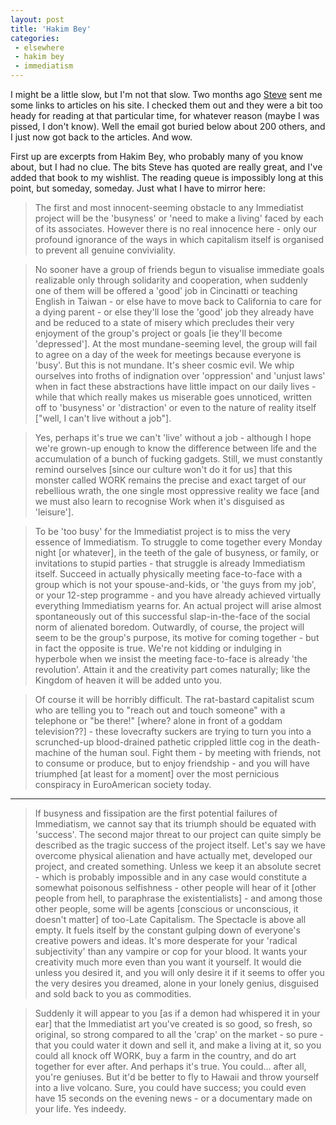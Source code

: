 ```yaml
---
layout: post
title: 'Hakim Bey'
categories:
 - elsewhere
 - hakim bey
 - immediatism
---
```


I might be a little slow, but I'm not that slow. Two months ago [Steve](https://smallritual.org) sent me some links to articles on his site. I checked them out and they were a bit too heady for reading at that particular time, for whatever reason (maybe I was pissed, I don't know). Well the email got buried below about 200 others, and I just now got back to the articles. And wow.

First up are excerpts from Hakim Bey, who probably many of you know about, but I had no clue. The bits Steve has quoted are really great, and I've added that book to my wishlist. The reading queue is impossibly long at this point, but someday, someday. Just what I have to mirror here:

> The first and most innocent-seeming obstacle to any Immediatist project will be the 'busyness' or 'need to make a living' faced by each of its associates. However there is no real innocence here - only our profound ignorance of the ways in which capitalism itself is organised to prevent all genuine conviviality.

> No sooner have a group of friends begun to visualise immediate goals realizable only through solidarity and cooperation, when suddenly one of them will be offered a 'good' job in Cincinatti or teaching English in Taiwan - or else have to move back to California to care for a dying parent - or else they'll lose the 'good' job they already have and be reduced to a state of misery which precludes their very enjoyment of the group's project or goals [ie they'll become 'depressed']. At the most mundane-seeming level, the group will fail to agree on a day of the week for meetings because everyone is 'busy'. But this is not mundane. It's sheer cosmic evil. We whip ourselves into froths of indignation over 'oppression' and 'unjust laws' when in fact these abstractions have little impact on our daily lives - while that which really makes us miserable goes unnoticed, written off to 'busyness' or 'distraction' or even to the nature of reality itself ["well, I can't live without a job"].

> Yes, perhaps it's true we can't 'live' without a job - although I hope we're grown-up enough to know the difference between life and the accumulation of a bunch of fucking gadgets. Still, we must constantly remind ourselves [since our culture won't do it for us] that this monster called WORK remains the precise and exact target of our rebellious wrath, the one single most oppressive reality we face [and we must also learn to recognise Work when it's disguised as 'leisure'].

> To be 'too busy' for the Immediatist project is to miss the very essence of Immediatism. To struggle to come together every Monday night [or whatever], in the teeth of the gale of busyness, or family, or invitations to stupid parties - that struggle is already Immediatism itself. Succeed in actually physically meeting face-to-face with a group which is not your spouse-and-kids, or 'the guys from my job', or your 12-step programme - and you have already achieved virtually everything Immediatism yearns for. An actual project will arise almost spontaneously out of this successful slap-in-the-face of the social norm of alienated boredom. Outwardly, of course, the project will seem to be the group's purpose, its motive for coming together - but in fact the opposite is true. We're not kidding or indulging in hyperbole when we insist the meeting face-to-face is already 'the revolution'. Attain it and the creativity part comes naturally; like the Kingdom of heaven it will be added unto you.

> Of course it will be horribly difficult. The rat-bastard capitalist scum who are telling you to "reach out and touch someone" with a telephone or "be there!" [where? alone in front of a goddam television??] - these lovecrafty suckers are trying to turn you into a scrunched-up blood-drained pathetic crippled little cog in the death-machine of the human soul. Fight them - by meeting with friends, not to consume or produce, but to enjoy friendship - and you will have triumphed [at least for a moment] over the most pernicious conspiracy in EuroAmerican society today.

---

> If busyness and fissipation are the first potential failures of Immediatism, we cannot say that its triumph should be equated with 'success'. The second major threat to our project can quite simply be described as the tragic success of the project itself. Let's say we have overcome physical alienation and have actually met, developed our project, and created something. Unless we keep it an absolute secret - which is probably impossible and in any case would constitute a somewhat poisonous selfishness - other people will hear of it [other people from hell, to paraphrase the existentialists] - and among those other people, some will be agents [conscious or unconscious, it doesn't matter] of too-Late Capitalism. The Spectacle is above all empty. It fuels itself by the constant gulping down of everyone's creative powers and ideas. It's more desperate for your 'radical subjectivity' than any vampire or cop for your blood. It wants your creativity much more even than you want it yourself. It would die unless you desired it, and you will only desire it if it seems to offer you the very desires you dreamed, alone in your lonely genius, disguised and sold back to you as commodities.

> Suddenly it will appear to you [as if a demon had whispered it in your ear] that the Immediatist art you've created is so good, so fresh, so original, so strong compared to all the 'crap' on the market - so pure - that you could water it down and sell it, and make a living at it, so you could all knock off WORK, buy a farm in the country, and do art together for ever after. And perhaps it's true. You could... after all, you're geniuses. But it'd be better to fly to Hawaii and throw yourself into a live volcano. Sure, you could have success; you could even have 15 seconds on the evening news - or a documentary made on your life. Yes indeedy.
